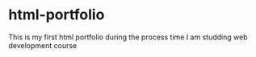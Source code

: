 # html-portfolio
This is my first html portfolio during the process time I am studding web development course
